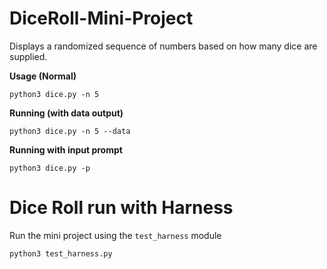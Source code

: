 # DiceRoll-Mini-Project
Displays a randomized sequence of numbers based on how many dice are supplied.

**Usage (Normal)**
```
python3 dice.py -n 5
```

**Running (with data output)**
```
python3 dice.py -n 5 --data
```

**Running with input prompt**
```
python3 dice.py -p
```
# Dice Roll run with Harness
Run the mini project using the ```test_harness``` module
```
python3 test_harness.py
```
